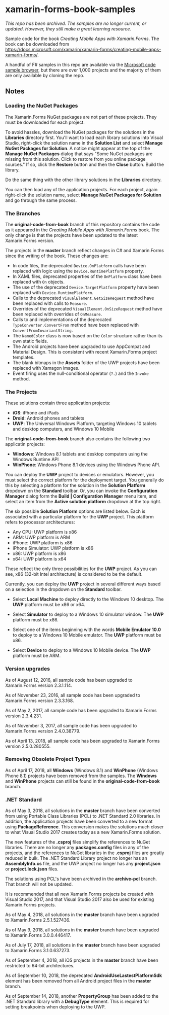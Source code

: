 # xamarin-forms-book-samples

*This repo has been archived. The samples are no longer current, or updated. However, they still make a great learning resource.*

Sample code for the book *Creating Mobile Apps with Xamarin.Forms*. The book can be downloaded from https://docs.microsoft.com/xamarin/xamarin-forms/creating-mobile-apps-xamarin-forms/.

A handful of F# samples in this repo are available via the [Microsoft code sample browser](https://docs.microsoft.com/samples/browse/?products=xamarin&languages=fsharp), but there are over 1,000 projects and the majority of them are only available by cloning the repo.

## Notes

### Loading the NuGet Packages

The Xamarin.Forms NuGet packages are not part of these projects. They must be downloaded for each project.

To avoid hassles, download the NuGet packages for the solutions in the **Libraries** directory first. You'll want to load each library solutions into Visual Studio, right-click the solution name in the **Solution List** and select **Manage NuGet Packages for Solution**. A notice might appear at the top of the **Manage NuGet Packages** dialog that says "Some NuGet packages are missing from this solution. Click to restore from you online package sources." If so, click the **Restore** button and then the **Close** button. Build the library.

Do the same thing with the other library solutions in the **Libraries** directory.

You can then load any of the application projects. For each project, again right-click the solution name, select **Manage NuGet Packages for Solution** and go through the same process.

### The Branches

The **original-code-from-book** branch of this repository contains the code as it appeared in the *Creating Mobile Apps with Xamarin.Forms* book. The only change is that the projects have been updated to the latest Xamarin.Forms version.

The projects in the **master** branch reflect changes in C# and Xamarin.Forms since the writing of the book. These changes are:

- In code files, the deprecated `Device.OnPlatform` calls have been replaced with logic using the `Device.RuntimePlatform` property.
- In XAML files, deprecated properties of the `OnPlatform` class have been replaced with `On` objects.
- The use of the deprecated `Device.TargetPlatform` property have been replaced with `Device.RuntimePlatform`.
- Calls to the deprecated `VisualElement.GetSizeRequest` method have been replaced with calls to `Measure`.
- Overrides of the deprecated `VisualElement.OnSizeRequest` method have been replaced with overrides of `OnMeasure`.
- Calls to and implementations of the deprecated `TypeConverter.ConvertFrom` method have been replaced with `ConvertFromInvariantString`.
- The `NamedColor` class is now based on the `Color` structure rather than its own static fields.
- The Android projects have been upgraded to use AppCompat and Material Design. This is consistent with recent Xamarin.Forms project templates.
- The blank bitmaps in the **Assets** folder of the UWP projects have been replaced with Xamagon images.
- Event firing uses the null-conditional operator (`?.`) and the `Invoke` method.

### The Projects

These solutions contain three application projects:

- **iOS**: iPhone and iPads
- **Droid**: Android phones and tablets
- **UWP**: The Universal Windows Platform, targeting Windows 10 tablets and desktop computers, and Windows 10 Mobile

The **original-code-from-book** branch also contains the following two applicatin projects:

- **Windows**: Windows 8.1 tablets and desktop computers using the Windows Runtime API
- **WinPhone**: Windows Phone 8.1 devices using the Windows Phone API.

You can deploy the **UWP** project to devices or emulators.
However, you must select the correct platform for the deployment target.
You generally do this by selecting a platform for the solution in the **Solution Platform** dropdown on the **Standard** toolbar.
Or, you can invoke the **Configuration Manager** dialog form the **Build | Configuration Manager** menu item, and select an item from the **Active solution platform** dropdown at the top right.

The six possible **Solution Platform** options are listed below.
Each is associated with a particular platform for the **UWP** project.
This platform refers to processor architectures:

- Any CPU: UWP platform is x86
- ARM: UWP platform is ARM
- iPhone: UWP platform is x86
- iPhone Simulator: UWP platform is x86
- x86: UWP platform is x86
- x64: UWP platform is x64

These reflect the only three possibilities for the **UWP** project.
As you can see, x86 (32-bit Intel architecture) is considered to be the default.

Currently, you can deploy the **UWP** project in several different ways based on a selection in the dropdown on the **Standard** toolbar.

- Select **Local Machine** to deploy directly to the Windows 10 desktop. The **UWP** platform must be x86 or x64.

- Select **Simulator** to deploy to a Windows 10 simulator window. The **UWP** platform must be x86.

- Select one of the items beginning with the words **Mobile Emulator 10.0** to deploy to a Windows 10 Mobile emulator. The **UWP** platform must be x86.

- Select **Device** to deploy to a Windows 10 Mobile device. The **UWP** platform must be ARM.

### Version upgrades

As of August 12, 2016, all sample code has been upgraded to Xamarin.Forms version 2.3.1.114.

As of November 23, 2016, all sample code has been upgraded to Xamarin.Forms version 2.3.3.168.

As of May 2, 2017, all sample code has been upgraded to Xamarin.Forms version 2.3.4.231.

As of November 3, 2017, all sample code has been upgraded to Xamarin.Forms version 2.4.0.38779.

As of April 13, 2018, all sample code has been upgraded to Xamarin.Forms version 2.5.0.280555.

### Removing Obsolete Project Types

As of April 17, 2018, all **Windows** (Windows 8.1) and **WinPhone** (Windows Phone 8.1) projects have been removed from the samples. The **Windows** and **WinPhone** projects can still be found in the **original-code-from-book** branch.

### .NET Standard

As of May 3, 2018, all solutions in the **master** branch have been converted from using Portable Class Libraries (PCL) to .NET Standard 2.0 libraries. In addition, the application projects have been converted to a new format using **PackageReference**. This conversion makes the solutions much closer to what Visual Studio 2017 creates today as a new Xamarin.Forms solution. 

The new features of the **.csproj** files simplify the references to NuGet libraries. There are no longer any **packages.config** files in any of the projects, and the references to NuGet libraries in the **.csproj** files are greatly reduced in bulk. The .NET Standard Library project no longer has an **AssemblyInfo.cs** file, and the UWP project no longer has any **project.json** or **project.lock.json** files.

The solutions using PCL's have been archived in the **archive-pcl** branch. That branch will not be updated.

It is recommended that all new Xamarin.Forms projects be created with Visual Studio 2017, and that Visual Studio 2017 also be used for existing Xamarin.Forms projects.

As of May 4, 2018, all solutions in the **master** branch have been upgraded to Xamarin.Forms 2.5.1.527436.

As of May 9, 2018, all solutions in the **master** branch have been upgraded to Xamarin.Forms 3.0.0.446417.

As of July 17, 2018, all solutions in the **master** branch have been upgraded to Xamarin.Forms 3.1.0.637273.

As of September 4, 2018, all iOS projects in the **master** branch have been restricted to 64-bit architectures.

As of September 10, 2018, the deprecated **AndroidUseLastestPlatformSdk** element has been removed from all Android project files in the **master** branch.

As of September 14, 2018, another **PropertyGroup** has been added to the .NET Standard library with a **DebugType** element. This is required for setting breakpoints when deploying to the UWP.
